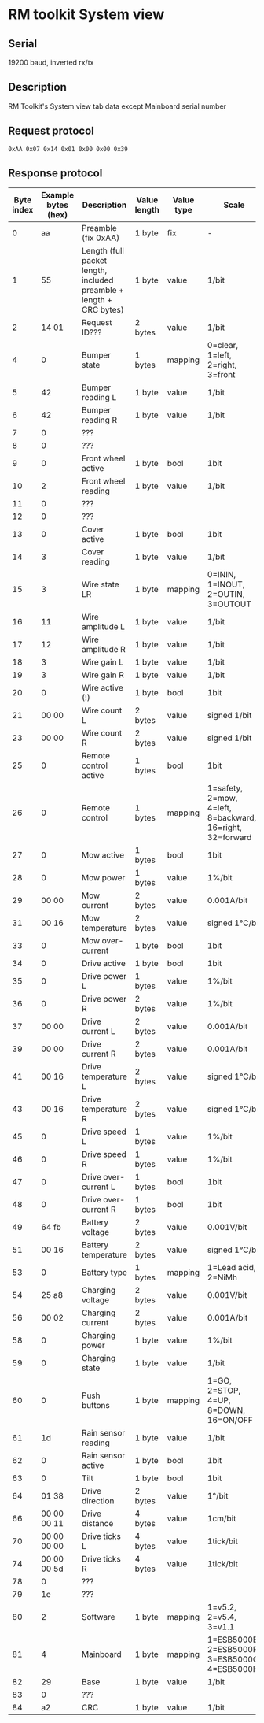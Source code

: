 # RM toolkit System view
## Serial
19200 baud, inverted rx/tx
## Description
RM Toolkit's System view tab data except Mainboard serial number
## Request protocol
```
0xAA 0x07 0x14 0x01 0x00 0x00 0x39
```
## Response protocol
Byte index|Example bytes (hex)|Description|Value length|Value type|Scale
----------|-------------------|-----------|------------|----------|-----
0|aa|Preamble (fix 0xAA)|1 byte|fix|-
1|55|Length (full packet length, included preamble + length + CRC bytes)|1 byte|value|1/bit
2|14 01|Request ID???|2 bytes|value|1/bit
4|0|Bumper state|1 bytes|mapping|0=clear, 1=left, 2=right, 3=front
5|42|Bumper reading L|1 byte|value|1/bit
6|42|Bumper reading R|1 byte|value|1/bit
7|0|???|||
8|0|???|||
9|0|Front wheel active|1 byte|bool|1bit
10|2|Front wheel reading|1 byte|value|1/bit
11|0|???|||
12|0|???|||
13|0|Cover active|1 byte|bool|1bit
14|3|Cover reading|1 byte|value|1/bit
15|3|Wire state LR|1 byte|mapping|0=ININ, 1=INOUT, 2=OUTIN, 3=OUTOUT
16|11|Wire amplitude L|1 byte|value|1/bit
17|12|Wire amplitude R|1 byte|value|1/bit
18|3|Wire gain L|1 byte|value |1/bit
19|3|Wire gain R|1 byte|value |1/bit
20|0|Wire active (!)|1 byte|bool|1bit
21|00 00|Wire count L|2 bytes|value|signed 1/bit
23|00 00|Wire count R|2 bytes|value|signed 1/bit
25|0|Remote control active|1 bytes|bool |1bit
26|0|Remote control|1 bytes|mapping|1=safety, 2=mow, 4=left, 8=backward, 16=right, 32=forward
27|0|Mow active|1 bytes|bool|1bit
28|0|Mow power|1 bytes|value|1%/bit
29|00 00|Mow current|2 bytes|value|0.001A/bit
31|00 16|Mow temperature|2 bytes|value|signed 1°C/bit
33|0|Mow over-current|1 byte|bool|1bit
34|0|Drive active|1 byte|bool|1bit
35|0|Drive power L|1 bytes|value|1%/bit
36|0|Drive power R|2 bytes|value|1%/bit
37|00 00|Drive current L|2 bytes|value|0.001A/bit
39|00 00|Drive current R|2 bytes|value|0.001A/bit
41|00 16|Drive temperature L|2 bytes|value|signed 1°C/bit
43|00 16|Drive temperature R|2 bytes|value|signed 1°C/bit
45|0|Drive speed L|1 bytes|value|1%/bit
46|0|Drive speed R|1 bytes|value|1%/bit
47|0|Drive over-current L|1 bytes|bool|1bit
48|0|Drive over-current R|1 bytes|bool|1bit
49|64 fb|Battery voltage|2 bytes|value|0.001V/bit
51|00 16|Battery temperature|2 bytes|value|signed 1°C/bit
53|0|Battery type|1 bytes|mapping|1=Lead acid, 2=NiMh
54|25 a8|Charging voltage|2 bytes|value|0.001V/bit
56|00 02|Charging current|2 bytes|value|0.001A/bit
58|0|Charging power|1 byte|value|1%/bit
59|0|Charging state|1 byte|value|1/bit
60|0|Push buttons|1 byte|mapping|1=GO, 2=STOP, 4=UP, 8=DOWN, 16=ON/OFF
61|1d|Rain sensor reading|1 byte|value|1/bit
62|0|Rain sensor active|1 byte|bool|1bit
63|0|Tilt|1 byte|bool|1bit
64|01 38|Drive direction|2 bytes|value|1°/bit
66|00 00 00 11|Drive distance|4 bytes|value|1cm/bit
70|00 00 00 00|Drive ticks L|4 bytes|value|1tick/bit
74|00 00 00 5d|Drive ticks R|4 bytes|value|1tick/bit
78|0|???|||
79|1e|???|||
80|2|Software|1 byte|mapping|1=v5.2, 2=v5.4, 3=v1.1 
81|4|Mainboard|1 byte|mapping|1=ESB5000E, 2=ESB5000F, 3=ESB5000G, 4=ESB5000H
82|29|Base|1 byte|value|1/bit
83|0|???|||
84|a2|CRC|1 byte|value|1/bit
